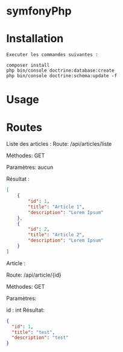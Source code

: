 # symfonyPhp

# Installation
    Executer les commandes suivantes :

    composer install    
    php bin/console doctrine:database:create
    php bin/console doctrine:schema:update -f
# Usage
# Routes
Liste des articles :
Route: /api/articles/liste

Méthodes: GET

Paramètres: aucun

Résultat :
```json
[
    {
        "id": 1,
        "title": "Article 1",
        "description": "Lorem Ipsum"
    },
    {
        "id": 2,
        "title": "Article 2",
        "description": "Lorem Ipsum"
    }
]
```
Article :

Route: /api/article/{id}

Méthodes: GET

Paramètres:

id : int
Résultat:
```json
{
  "id": 1,
  "title": "test",
  "description": "test"
}
```

